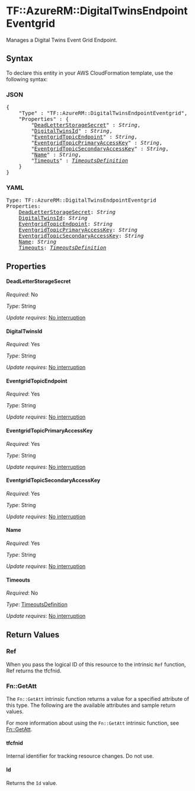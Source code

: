 # TF::AzureRM::DigitalTwinsEndpointEventgrid

Manages a Digital Twins Event Grid Endpoint.

## Syntax

To declare this entity in your AWS CloudFormation template, use the following syntax:

### JSON

<pre>
{
    "Type" : "TF::AzureRM::DigitalTwinsEndpointEventgrid",
    "Properties" : {
        "<a href="#deadletterstoragesecret" title="DeadLetterStorageSecret">DeadLetterStorageSecret</a>" : <i>String</i>,
        "<a href="#digitaltwinsid" title="DigitalTwinsId">DigitalTwinsId</a>" : <i>String</i>,
        "<a href="#eventgridtopicendpoint" title="EventgridTopicEndpoint">EventgridTopicEndpoint</a>" : <i>String</i>,
        "<a href="#eventgridtopicprimaryaccesskey" title="EventgridTopicPrimaryAccessKey">EventgridTopicPrimaryAccessKey</a>" : <i>String</i>,
        "<a href="#eventgridtopicsecondaryaccesskey" title="EventgridTopicSecondaryAccessKey">EventgridTopicSecondaryAccessKey</a>" : <i>String</i>,
        "<a href="#name" title="Name">Name</a>" : <i>String</i>,
        "<a href="#timeouts" title="Timeouts">Timeouts</a>" : <i><a href="timeoutsdefinition.md">TimeoutsDefinition</a></i>
    }
}
</pre>

### YAML

<pre>
Type: TF::AzureRM::DigitalTwinsEndpointEventgrid
Properties:
    <a href="#deadletterstoragesecret" title="DeadLetterStorageSecret">DeadLetterStorageSecret</a>: <i>String</i>
    <a href="#digitaltwinsid" title="DigitalTwinsId">DigitalTwinsId</a>: <i>String</i>
    <a href="#eventgridtopicendpoint" title="EventgridTopicEndpoint">EventgridTopicEndpoint</a>: <i>String</i>
    <a href="#eventgridtopicprimaryaccesskey" title="EventgridTopicPrimaryAccessKey">EventgridTopicPrimaryAccessKey</a>: <i>String</i>
    <a href="#eventgridtopicsecondaryaccesskey" title="EventgridTopicSecondaryAccessKey">EventgridTopicSecondaryAccessKey</a>: <i>String</i>
    <a href="#name" title="Name">Name</a>: <i>String</i>
    <a href="#timeouts" title="Timeouts">Timeouts</a>: <i><a href="timeoutsdefinition.md">TimeoutsDefinition</a></i>
</pre>

## Properties

#### DeadLetterStorageSecret

_Required_: No

_Type_: String

_Update requires_: [No interruption](https://docs.aws.amazon.com/AWSCloudFormation/latest/UserGuide/using-cfn-updating-stacks-update-behaviors.html#update-no-interrupt)

#### DigitalTwinsId

_Required_: Yes

_Type_: String

_Update requires_: [No interruption](https://docs.aws.amazon.com/AWSCloudFormation/latest/UserGuide/using-cfn-updating-stacks-update-behaviors.html#update-no-interrupt)

#### EventgridTopicEndpoint

_Required_: Yes

_Type_: String

_Update requires_: [No interruption](https://docs.aws.amazon.com/AWSCloudFormation/latest/UserGuide/using-cfn-updating-stacks-update-behaviors.html#update-no-interrupt)

#### EventgridTopicPrimaryAccessKey

_Required_: Yes

_Type_: String

_Update requires_: [No interruption](https://docs.aws.amazon.com/AWSCloudFormation/latest/UserGuide/using-cfn-updating-stacks-update-behaviors.html#update-no-interrupt)

#### EventgridTopicSecondaryAccessKey

_Required_: Yes

_Type_: String

_Update requires_: [No interruption](https://docs.aws.amazon.com/AWSCloudFormation/latest/UserGuide/using-cfn-updating-stacks-update-behaviors.html#update-no-interrupt)

#### Name

_Required_: Yes

_Type_: String

_Update requires_: [No interruption](https://docs.aws.amazon.com/AWSCloudFormation/latest/UserGuide/using-cfn-updating-stacks-update-behaviors.html#update-no-interrupt)

#### Timeouts

_Required_: No

_Type_: <a href="timeoutsdefinition.md">TimeoutsDefinition</a>

_Update requires_: [No interruption](https://docs.aws.amazon.com/AWSCloudFormation/latest/UserGuide/using-cfn-updating-stacks-update-behaviors.html#update-no-interrupt)

## Return Values

### Ref

When you pass the logical ID of this resource to the intrinsic `Ref` function, Ref returns the tfcfnid.

### Fn::GetAtt

The `Fn::GetAtt` intrinsic function returns a value for a specified attribute of this type. The following are the available attributes and sample return values.

For more information about using the `Fn::GetAtt` intrinsic function, see [Fn::GetAtt](https://docs.aws.amazon.com/AWSCloudFormation/latest/UserGuide/intrinsic-function-reference-getatt.html).

#### tfcfnid

Internal identifier for tracking resource changes. Do not use.

#### Id

Returns the <code>Id</code> value.

